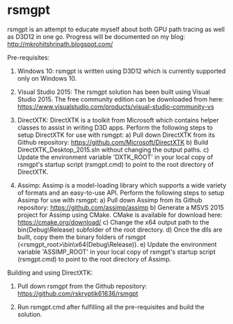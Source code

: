 # rsmgpt

rsmgpt is an attempt to educate myself about both GPU path tracing as well as D3D12 in one go. 
Progress will be documented on my blog: http://mkrohitshrinath.blogspot.com/

Pre-requisites:

1. Windows 10: rsmgpt is written using D3D12 which is currently supported only on Windows 10.

2. Visual Studio 2015: The rsmgpt solution has been built using Visual Studio 2015. The free community edition can be
downloaded from here: https://www.visualstudio.com/products/visual-studio-community-vs
                       
3. DirectXTK: DirectXTK is a toolkit from Microsoft which contains helper classes to assist in writing D3D apps. Perform the following steps to setup DirectXTK for use with rsmgpt:
  a) Pull down DirectXTK from its Github repository: https://github.com/Microsoft/DirectXTK
  b) Build DirectXTK_Desktop_2015.sln without changing the output paths.
  c) Update the environment variable 'DXTK_ROOT' in your local copy of rsmgpt's startup script (rsmgpt.cmd) to point to the root directory of DirectXTK.
  
4. Assimp: Assimp is a model-loading library which supports a wide variety of formats and an easy-to-use API. Perform the following steps to setup Assimp for use with rsmgpt:
  a) Pull down Assimp from its Github repository: https://github.com/assimp/assimp
  b) Generate a MSVS 2015 project for Assimp using CMake. CMake is available for download here: https://cmake.org/download/
  c) Change the x64 output path to the bin\(Debug\Release) subfolder of the root directory.
  d) Once the dlls are built, copy them the binary folders of rsmgpt (<rsmgpt_root>\bin\x64\(Debug\Release)).
  e) Update the environment variable 'ASSIMP_ROOT' in your local copy of rsmgpt's startup script (rsmgpt.cmd) to point to the root directory of Assimp.
  
Building and using DirectXTK:

1. Pull down rsmgpt from the Github repository: https://github.com/rskryptik61636/rsmgpt

2. Run rsmgpt.cmd after fulfilling all the pre-requisites and build the solution.
